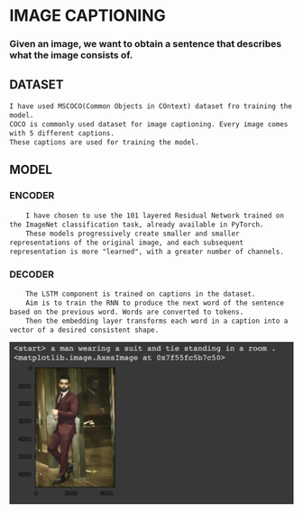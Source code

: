 # IMAGE CAPTIONING
### 	Given an image, we want to obtain a sentence that describes what the image consists of.

## DATASET
	I have used MSCOCO(Common Objects in COntext) dataset fro training the model.
	COCO is commonly used dataset for image captioning. Every image comes with 5 different captions.
	These captions are used for training the model.

## MODEL
### 	ENCODER
		I have chosen to use the 101 layered Residual Network trained on the ImageNet classification task, already available in PyTorch.
		These models progressively create smaller and smaller representations of the original image, and each subsequent representation is more "learned", with a greater number of channels.

### 	DECODER
		The LSTM component is trained on captions in the dataset.
		Aim is to train the RNN to produce the next word of the sentence based on the previous word. Words are converted to tokens.
		Then the embedding layer transforms each word in a caption into a vector of a desired consistent shape.

![Alt text](https://github.com/anchit23/ImageCap/blob/master/ss.png "My Image as a test Image ")
